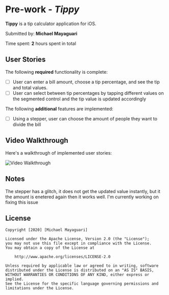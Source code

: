 # Pre-work - *Tippy*

**Tippy** is a tip calculator application for iOS.

Submitted by: **Michael Mayaguari**

Time spent: **2** hours spent in total

## User Stories

The following **required** functionality is complete:

* [ ] User can enter a bill amount, choose a tip percentage, and see the tip and total values.
* [ ] User can select between tip percentages by tapping different values on the segmented control and the tip value is updated accordingly

The following **additional** features are implemented:

- [ ] Using a stepper, user can choose the amount of people they want to divide the bill

## Video Walkthrough

Here's a walkthrough of implemented user stories:

<img src='' title='Video Walkthrough' width='' alt='Video Walkthrough' />

## Notes

The stepper has a glitch, it does not get the updated value instantly, but it the amount 
is enetered again then it works well. I'm currently working on fixing this issue

## License

    Copyright [2020] [Michael Mayaguari]

    Licensed under the Apache License, Version 2.0 (the "License");
    you may not use this file except in compliance with the License.
    You may obtain a copy of the License at

        http://www.apache.org/licenses/LICENSE-2.0

    Unless required by applicable law or agreed to in writing, software
    distributed under the License is distributed on an "AS IS" BASIS,
    WITHOUT WARRANTIES OR CONDITIONS OF ANY KIND, either express or implied.
    See the License for the specific language governing permissions and
    limitations under the License.
